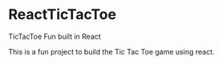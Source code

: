 # ReactTicTacToe
TicTacToe Fun built in React

This is a fun project to build the Tic Tac Toe game using react.
